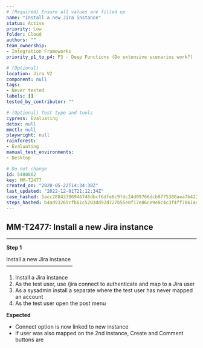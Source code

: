 ```yaml
---
# (Required) Ensure all values are filled up
name: "Install a new Jira instance"
status: Active
priority: Low
folder: Cloud
authors: ""
team_ownership:
- Integration Frameworks
priority_p1_to_p4: P3 - Deep Functions (Do extensive scenarios work?)

# (Optional)
location: Jira V2
component: null
tags:
- Never tested
labels: []
tested_by_contributor: ""

# (Optional) Test type and tools
cypress: Evaluating
detox: null
mmctl: null
playwright: null
rainforest:
- Evaluating
manual_test_environments:
- Desktop

# Do not change
id: 5480862
key: MM-T2477
created_on: "2020-05-22T14:34:38Z"
last_updated: "2022-12-01T21:12:34Z"
case_hashed: 5acc28843396946746dbcf6dfe6c9fdc24d09766dcb9775380aea7b4220233c2c2312d9c871332002b3d724e832905b9
steps_hashed: b4ad93269cfb61c5203dd92d727b55e0f17e06ce9e0c4c3f4ff70614ea173fc8981a6af7e59f2944524bb556cbdf1340
---
```


<!-- (Auto-generated) Based on frontmatter's "key" and "name" -->

## MM-T2477: Install a new Jira instance

---

**Step 1**

Install a new Jira instance\
–––––––––––––––––––––––––

1. Install a Jira instance
2. As the test user, use /jira connect to authenticate and map to a Jira user
3. As a sysadmin install a separate where the test user has never mapped an account
4. As the test user open the post menu

**Expected**

- Connect option is now linked to new instance
- If user was also mapped on the 2nd instance, Create and Comment buttons are
